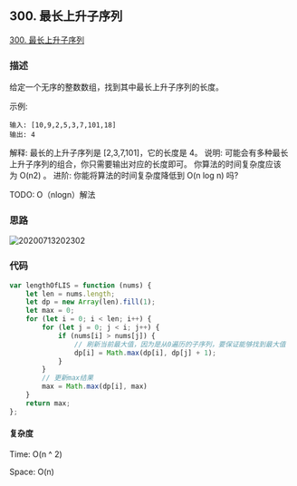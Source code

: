 ## 300. 最长上升子序列

[300. 最长上升子序列](https://leetcode-cn.com/problems/longest-increasing-subsequence/)

### 描述

给定一个无序的整数数组，找到其中最长上升子序列的长度。

示例:

```
输入: [10,9,2,5,3,7,101,18]
输出: 4
```

解释: 最长的上升子序列是 [2,3,7,101]，它的长度是 4。
说明:
可能会有多种最长上升子序列的组合，你只需要输出对应的长度即可。
你算法的时间复杂度应该为 O(n2) 。
进阶: 你能将算法的时间复杂度降低到 O(n log n) 吗?

TODO: O（nlogn）解法

### 思路

![20200713202302]( https://supyyy-1259673491.cos.ap-beijing.myqcloud.com/2020/pictures20200713202302.png)

### 代码

```js
var lengthOfLIS = function (nums) {
	let len = nums.length;
	let dp = new Array(len).fill(1);
	let max = 0;
	for (let i = 0; i < len; i++) {
		for (let j = 0; j < i; j++) {
			if (nums[i] > nums[j]) {
				// 刷新当前最大值，因为是从0遍历的子序列，要保证能够找到最大值
				dp[i] = Math.max(dp[i], dp[j] + 1);
			}
		}
		// 更新max结果
		max = Math.max(dp[i], max)
	}
	return max;
};
```

#### 复杂度

Time: O(n ^ 2)

Space: O(n)
